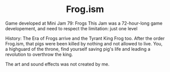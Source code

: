 # <h1 align="center"> Frog.ism </h1>


Game developed at Mini Jam 79: Frogs
This Jam was a 72-hour-long game developement, and need to respect the limitation: just one level

History: The Era of Frogs arrive and the Tyrant King Frog too. After the order Frog.ism, that pigs were been killed by nothing and not allowed to live.
You, a highguard of the throne,  find yourself  saving pig's life and leading a revolution to overthrow the king.




The art and sound effects was not created by me. 
